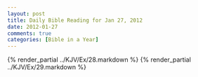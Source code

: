 ```yaml
---
layout: post
title: Daily Bible Reading for Jan 27, 2012
date: 2012-01-27
comments: true
categories: [Bible in a Year]
---
```

{% render_partial ../KJV/Ex/28.markdown %}
{% render_partial ../KJV/Ex/29.markdown %}
